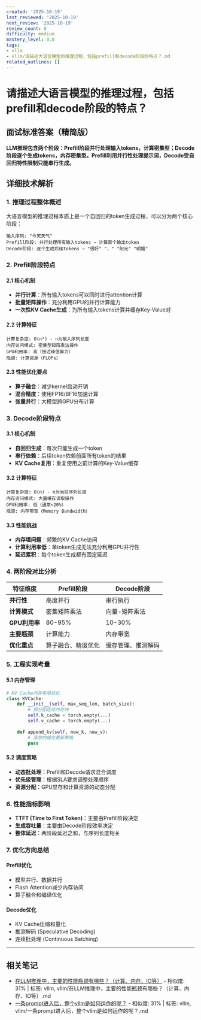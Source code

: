 ```yaml
---
created: '2025-10-19'
last_reviewed: '2025-10-19'
next_review: '2025-10-19'
review_count: 0
difficulty: medium
mastery_level: 0.0
tags:
- vllm
- vllm/请描述大语言模型的推理过程，包括prefill和decode阶段的特点？.md
related_outlines: []
---
```


# 请描述大语言模型的推理过程，包括prefill和decode阶段的特点？

## 面试标准答案（精简版）

**LLM推理包含两个阶段：Prefill阶段并行处理输入tokens，计算密集型；Decode阶段逐个生成tokens，内存密集型。Prefill利用并行性处理提示词，Decode受自回归特性限制只能串行生成。**

## 详细技术解析

### 1. 推理过程整体概述

大语言模型的推理过程本质上是一个自回归的token生成过程，可以分为两个核心阶段：

```
输入序列: "今天天气"
Prefill阶段: 并行处理所有输入tokens → 计算首个输出token
Decode阶段: 逐个生成后续tokens → "很好" "，" "阳光" "明媚"
```

### 2. Prefill阶段特点

#### 2.1 核心机制
- **并行计算**：所有输入tokens可以同时进行attention计算
- **批量矩阵操作**：充分利用GPU的并行计算能力
- **一次性KV Cache生成**：为所有输入tokens计算并缓存Key-Value对

#### 2.2 计算特征
```
计算复杂度: O(n²) - n为输入序列长度
内存访问模式: 密集型矩阵乘法操作
GPU利用率: 高（接近峰值算力）
瓶颈: 计算资源（FLOPs）
```

#### 2.3 性能优化要点
- **算子融合**：减少kernel启动开销
- **混合精度**：使用FP16/BF16加速计算
- **张量并行**：大模型跨GPU分布计算

### 3. Decode阶段特点

#### 3.1 核心机制
- **自回归生成**：每次只能生成一个token
- **串行依赖**：后续token依赖前面所有token的结果
- **KV Cache复用**：重复使用之前计算的Key-Value缓存

#### 3.2 计算特征
```
计算复杂度: O(n) - n为当前序列长度
内存访问模式: 大量缓存读取操作
GPU利用率: 低（通常<20%）
瓶颈: 内存带宽（Memory Bandwidth）
```

#### 3.3 性能挑战
- **内存墙问题**：频繁的KV Cache访问
- **计算利用率低**：单token生成无法充分利用GPU并行性
- **延迟累积**：每个token生成都有固定延迟

### 4. 两阶段对比分析

| 特征维度      | Prefill阶段        | Decode阶段         |
| ------------- | ------------------ | ------------------ |
| **并行性**    | 高度并行           | 串行执行           |
| **计算模式**  | 密集矩阵乘法       | 向量-矩阵乘法      |
| **GPU利用率** | 80-95%             | 10-30%             |
| **主要瓶颈**  | 计算能力           | 内存带宽           |
| **优化重点**  | 算子融合、精度优化 | 缓存管理、推测解码 |

### 5. 工程实现考量

#### 5.1 内存管理
```python
# KV Cache内存布局优化
class KVCache:
    def __init__(self, max_seq_len, batch_size):
        # 预分配连续内存块
        self.k_cache = torch.empty(...)
        self.v_cache = torch.empty(...)
        
    def append_kv(self, new_k, new_v):
        # 高效的缓存更新策略
        pass
```

#### 5.2 调度策略
- **动态批处理**：Prefill和Decode请求混合调度
- **优先级管理**：根据SLA要求调整处理顺序
- **资源分配**：GPU显存和计算资源的动态分配

### 6. 性能指标影响

- **TTFT (Time to First Token)**：主要由Prefill阶段决定
- **生成吞吐量**：主要由Decode阶段效率决定
- **整体延迟**：两阶段延迟之和，与序列长度相关

### 7. 优化方向总结

#### Prefill优化
- 模型并行、数据并行
- Flash Attention减少内存访问
- 算子融合和编译优化

#### Decode优化  
- KV Cache压缩和量化
- 推测解码 (Speculative Decoding)
- 连续批处理 (Continuous Batching)

---

## 相关笔记
<!-- 自动生成 -->

- [在LLM推理中，主要的性能瓶颈有哪些？（计算、内存、IO等）](notes/vllm/在LLM推理中，主要的性能瓶颈有哪些？（计算、内存、IO等）.md) - 相似度: 31% | 标签: vllm, vllm/在LLM推理中，主要的性能瓶颈有哪些？（计算、内存、IO等）.md
- [一条prompt进入后，整个vllm是如何运作的呢？](notes/vllm/一条prompt进入后，整个vllm是如何运作的呢？.md) - 相似度: 31% | 标签: vllm, vllm/一条prompt进入后，整个vllm是如何运作的呢？.md

